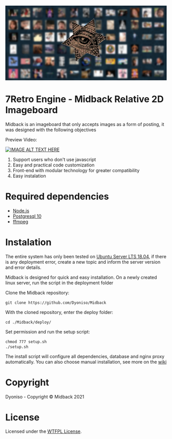 ![alt text](https://github.com/Dyoniso/Midback/blob/master/public/assets/final_image.png?raw=true)

# 7Retro Engine - Midback Relative 2D Imageboard

Midback is an imageboard that only accepts images as a form of posting, it was designed with the following objectives

Preview Video:

[![IMAGE ALT TEXT HERE](https://img.youtube.com/vi/dq_5pX_fdbQ/0.jpg)](https://www.youtube.com/watch?v=dq_5pX_fdbQ)

1. Support users who don't use javascript
2. Easy and practical code customization
3. Front-end with modular technology for greater compatibility
4. Easy instalation

# Required dependencies
* [Node.js](http://nodejs.org)
* [Postgresql 10](https://www.postgresql.org)
* [ffmpeg](https://ffmpeg.org/)

# Instalation
The entire system has only been tested on [Ubuntu Server LTS 18.04](https://releases.ubuntu.com/18.04/), if there is any deployment error,
create a new topic and inform the server version and error details.

Midback is designed for quick and easy installation.
On a newly created linux server, run the script in the deployment folder

Clone the Midback repository:
```
git clone https://github.com/Dyoniso/Midback
```
With the cloned repository, enter the deploy folder:
```
cd ./Midback/deploy/
```
Set permission and run the setup script:
```
chmod 777 setup.sh
./setup.sh
```
The install script will configure all dependencies, database and nginx proxy automatically.
You can also choose manual installation, see more on the [wiki](https://github.com/Dyoniso/Midback/wiki)

# Copyright
Dyoniso - Copyright © Midback 2021

# License
Licensed under the [WTFPL License](http://www.wtfpl.net/).
